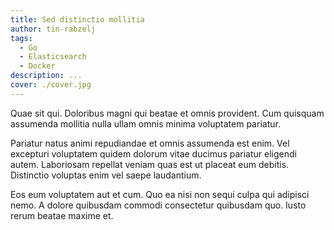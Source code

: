 ```yaml
---
title: Sed distinctio mollitia
author: tin-rabzelj
tags:
  - Go
  - Elasticsearch
  - Docker
description: ...
cover: ./cover.jpg
---
```


Quae sit qui. Doloribus magni qui beatae et omnis provident. Cum quisquam assumenda mollitia nulla ullam omnis minima voluptatem pariatur.
 
Pariatur natus animi repudiandae et omnis assumenda est enim. Vel excepturi voluptatem quidem dolorum vitae ducimus pariatur eligendi autem. Laboriosam repellat veniam quas est ut placeat eum debitis. Distinctio voluptas enim vel saepe laudantium.
 
Eos eum voluptatem aut et cum. Quo ea nisi non sequi culpa qui adipisci nemo. A dolore quibusdam commodi consectetur quibusdam quo. Iusto rerum beatae maxime et.
